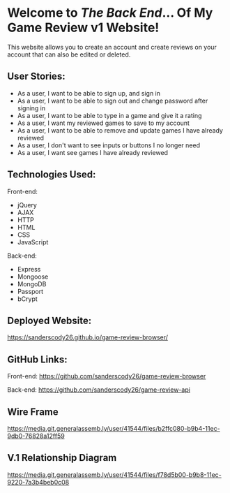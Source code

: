 # Welcome to *The Back End*... Of My Game Review v1 Website!

This website allows you to create an account and create reviews on your account that can also be edited or deleted.

## User Stories:

- As a user, I want to be able to sign up, and sign in
- As a user, I want to be able to sign out and change password after signing in
- As a user, I want to be able to type in a game and give it a rating
- As a user, I want my reviewed games to save to my account
- As a user, I want to be able to remove and update games I have already reviewed
- As a user, I don't want to see inputs or buttons I no longer need
- As a user, I want see games I have already reviewed

## Technologies Used:
Front-end:
- jQuery
- AJAX
- HTTP
- HTML
- CSS
- JavaScript
  
Back-end:
- Express
- Mongoose
- MongoDB
- Passport
- bCrypt
  
## Deployed Website:
https://sanderscody26.github.io/game-review-browser/

## GitHub Links:
Front-end: https://github.com/sanderscody26/game-review-browser

Back-end: https://github.com/sanderscody26/game-review-api

## Wire Frame

https://media.git.generalassemb.ly/user/41544/files/b2ffc080-b9b4-11ec-9db0-76828a12ff59

## V.1 Relationship Diagram

https://media.git.generalassemb.ly/user/41544/files/f78d5b00-b9b8-11ec-9220-7a3b4beb0c08
